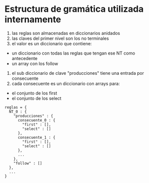 # Estructura de gramática utilizada internamente

1) las reglas son almacenadas en diccionarios anidados
1) las claves del primer nivel son los no terminales
1) el valor es un diccionario que contiene:
* un diccionario con todas las reglas que tengan ese NT como antecedente
* un array con los follow
1) el sub diccionario de clave "producciones" tiene una entrada por consecuente
1) cada consecuente es un diccionario con arrays para:
* el conjunto de los first
* el conjunto de los select


```
reglas = {
  NT_0 : {
    "producciones" : {
      consecuente_0 : {
        "first" : [],
        "select" : []
      },
      consecuente_1 : {
        "first" : [],
        "select" : []
      },
      ...
    },
    "follow" : []
  },
  ...
}
```
